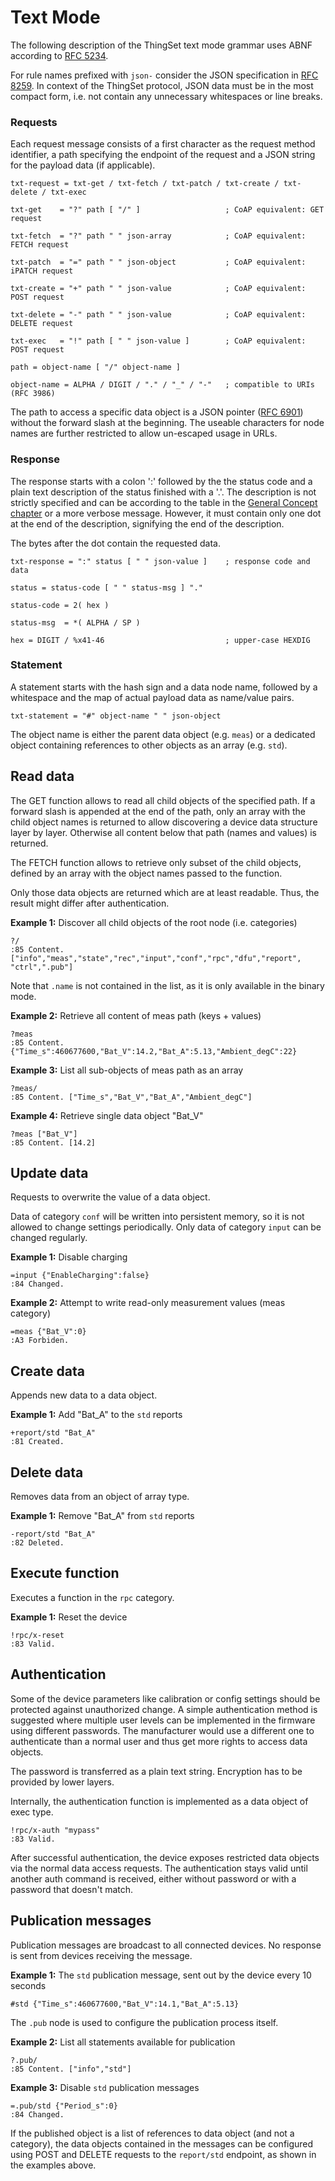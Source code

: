 # Text Mode

The following description of the ThingSet text mode grammar uses ABNF according to [RFC 5234](https://tools.ietf.org/html/rfc5234).

For rule names prefixed with `json-` consider the JSON specification in [RFC 8259](https://tools.ietf.org/html/rfc8259). In context of the ThingSet protocol, JSON data must be in the most compact form, i.e. not contain any unnecessary whitespaces or line breaks.

### Requests

Each request message consists of a first character as the request method identifier, a path specifying the endpoint of the request and a JSON string for the payload data (if applicable).

    txt-request = txt-get / txt-fetch / txt-patch / txt-create / txt-delete / txt-exec

    txt-get    = "?" path [ "/" ]                   ; CoAP equivalent: GET request

    txt-fetch  = "?" path " " json-array            ; CoAP equivalent: FETCH request

    txt-patch  = "=" path " " json-object           ; CoAP equivalent: iPATCH request

    txt-create = "+" path " " json-value            ; CoAP equivalent: POST request

    txt-delete = "-" path " " json-value            ; CoAP equivalent: DELETE request

    txt-exec   = "!" path [ " " json-value ]        ; CoAP equivalent: POST request

    path = object-name [ "/" object-name ]

    object-name = ALPHA / DIGIT / "." / "_" / "-"   ; compatible to URIs (RFC 3986)

The path to access a specific data object is a JSON pointer ([RFC 6901](https://tools.ietf.org/html/rfc6901)) without the forward slash at the beginning. The useable characters for node names are further restricted to allow un-escaped usage in URLs.

### Response

The response starts with a colon ':' followed by the the status code and a plain text description of the status finished with a '.'. The description is not strictly specified and can be according to the table in the [General Concept chapter](2a_general.md) or a more verbose message. However, it must contain only one dot at the end of the description, signifying the end of the description.

The bytes after the dot contain the requested data.

    txt-response = ":" status [ " " json-value ]    ; response code and data

    status = status-code [ " " status-msg ] "."

    status-code = 2( hex )

    status-msg  = *( ALPHA / SP )

    hex = DIGIT / %x41-46                           ; upper-case HEXDIG

### Statement

A statement starts with the hash sign and a data node name, followed by a whitespace and the map of actual payload data as name/value pairs.

    txt-statement = "#" object-name " " json-object

The object name is either the parent data object (e.g. `meas`) or a dedicated object containing references to other objects as an array (e.g. `std`).

## Read data

The GET function allows to read all child objects of the specified path. If a forward slash is appended at the end of the path, only an array with the child object names is returned to allow discovering a device data structure layer by layer. Otherwise all content below that path (names and values) is returned.

The FETCH function allows to retrieve only subset of the child objects, defined by an array with the object names passed to the function.

Only those data objects are returned which are at least readable. Thus, the result might differ after authentication.

**Example 1:** Discover all child objects of the root node (i.e. categories)

    ?/
    :85 Content. ["info","meas","state","rec","input","conf","rpc","dfu","report",
    "ctrl",".pub"]

Note that `.name` is not contained in the list, as it is only available in the binary mode.

**Example 2:** Retrieve all content of meas path (keys + values)

    ?meas
    :85 Content. {"Time_s":460677600,"Bat_V":14.2,"Bat_A":5.13,"Ambient_degC":22}

**Example 3:** List all sub-objects of meas path as an array

    ?meas/
    :85 Content. ["Time_s","Bat_V","Bat_A","Ambient_degC"]

**Example 4:** Retrieve single data object "Bat_V"

    ?meas ["Bat_V"]
    :85 Content. [14.2]

## Update data

Requests to overwrite the value of a data object.

Data of category `conf` will be written into persistent memory, so it is not allowed to change settings periodically. Only data of category `input` can be changed regularly.

**Example 1:** Disable charging

    =input {"EnableCharging":false}
    :84 Changed.

**Example 2:** Attempt to write read-only measurement values (meas category)

    =meas {"Bat_V":0}
    :A3 Forbiden.

## Create data

Appends new data to a data object.

**Example 1:** Add "Bat_A" to the `std` reports

    +report/std "Bat_A"
    :81 Created.

## Delete data

Removes data from an object of array type.

**Example 1:** Remove "Bat_A" from `std` reports

    -report/std "Bat_A"
    :82 Deleted.

## Execute function

Executes a function in the `rpc` category.

**Example 1:** Reset the device

    !rpc/x-reset
    :83 Valid.

## Authentication

Some of the device parameters like calibration or config settings should be protected against unauthorized change. A simple authentication method is suggested where multiple user levels can be implemented in the firmware using different passwords. The manufacturer would use a different one to authenticate than a normal user and thus get more rights to access data objects.

The password is transferred as a plain text string. Encryption has to be provided by lower layers.

Internally, the authentication function is implemented as a data object of exec type.

    !rpc/x-auth "mypass"
    :83 Valid.

After successful authentication, the device exposes restricted data objects via the normal data access requests. The authentication stays valid until another auth command is received, either without password or with a password that doesn't match.

## Publication messages

Publication messages are broadcast to all connected devices. No response is sent from devices receiving the message.

**Example 1:** The `std` publication message, sent out by the device every 10 seconds

    #std {"Time_s":460677600,"Bat_V":14.1,"Bat_A":5.13}

The `.pub` node is used to configure the publication process itself.

**Example 2:** List all statements available for publication

    ?.pub/
    :85 Content. ["info","std"]

**Example 3:** Disable `std` publication messages

    =.pub/std {"Period_s":0}
    :84 Changed.

If the published object is a list of references to data object (and not a category), the data objects contained in the messages can be configured using POST and DELETE requests to the `report/std` endpoint, as shown in the examples above.
